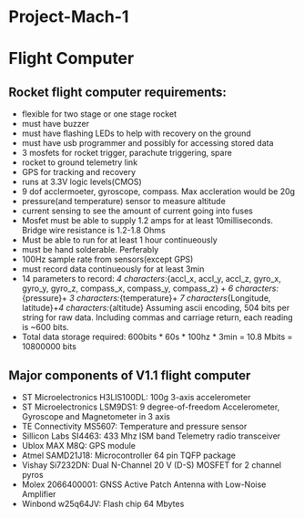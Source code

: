 # Project-Mach-1
# **Flight Computer**

## Rocket flight computer requirements:
* flexible for two stage or one stage rocket
* must have buzzer
* must have flashing LEDs to help with recovery on the ground
* must have usb programmer and possibly for accessing stored data
* 3 mosfets for rocket trigger, parachute triggering, spare
* rocket to ground telemetry link
* GPS for tracking and recovery
* runs at 3.3V logic levels(CMOS)
* 9 dof acclermoeter, gyroscope, compass. Max accleration would be 20g
* pressure(and temperature) sensor to measure altitude
* current sensing to see the amount of current going into fuses
* Mosfet must be able to supply 1.2 amps for at least 10milliseconds. Bridge wire resistance is 1.2-1.8 Ohms
* Must be able to run for at least 1 hour continueously
* must be hand solderable. Perferably
* 100Hz sample rate from sensors(except GPS)
* must record data continueously for at least 3min
* 14 parameters to record: *4 characters*:{accl_x, accl_y, accl_z, gyro_x, gyro_y, gyro_z, compass_x, compass_y, compass_z} + *6 characters:*{pressure}+ *3 characters:*{temperature}+ *7 characters*{Longitude, latitude}+*4 characters:*{altitude}
Assuming ascii encoding, 504 bits per string for raw data. Including commas and carriage return, each reading is ~600 bits.
* Total data storage required: 600bits * 60s * 100hz * 3min = 10.8 Mbits = 10800000 bits

## Major components of V1.1 flight computer
* ST Microelectronics H3LIS100DL: 100g 3-axis accelerometer
* ST Microelectronics LSM9DS1: 9 degree-of-freedom Accelerometer, Gyroscope and Magnetometer in 3 axis
* TE Connectivity MS5607: Temperature and pressure sensor
* Sillicon Labs SI4463: 433 Mhz ISM band Telemetry radio transceiver
* Ublox MAX M8Q: GPS module
* Atmel SAMD21J18: Microcontroller 64 pin TQFP package
* Vishay Si7232DN: Dual N-Channel 20 V (D-S) MOSFET for 2 channel pyros
* Molex 2066400001: GNSS Active Patch Antenna with Low-Noise Amplifier
* Winbond w25q64JV: Flash chip 64 Mbytes
